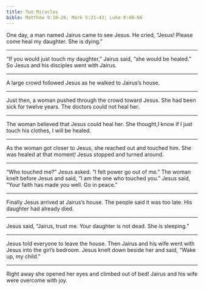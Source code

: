 ```yaml
---
title: Two Miracles
bible: Matthew 9:18–26; Mark 5:21–43; Luke 8:40–56
---
```


One day, a man named Jairus came to
see Jesus. He cried, “Jesus! Please
come heal my daughter. She is dying.”

---

“If you would just touch my daughter,”
Jairus said, “she would be healed.” So
Jesus and his disciples went with Jairus.

---

A large crowd followed Jesus
as he walked to Jairus’s house.

---

Just then, a woman pushed through
the crowd toward Jesus. She had been
sick for twelve years. The doctors
could not heal her.

---

The woman believed that Jesus could
heal her. She thought,I know if I just touch his clothes, I will be healed.


---

As the woman got closer to Jesus,
she reached out and touched him.
She was healed at that moment!
Jesus stopped and turned around.

---

“Who touched me?” Jesus asked.
“I felt power go out of me.”
The woman knelt before Jesus and said,
“I am the one who touched you.”
Jesus said, “Your faith has made
you well. Go in peace.”

---

Finally Jesus arrived at Jairus’s house.
The people said it was too late.
His daughter had already died.

---

Jesus said, “Jairus, trust me.
Your daughter is not dead.
She is sleeping.”

---

Jesus told everyone to leave the house.
Then Jairus and his wife went with Jesus
into the girl’s bedroom. Jesus knelt down
beside her and said, “Wake up, my child.”

---

Right away she opened her eyes and
climbed out of bed! Jairus and his wife
were overcome with joy.

